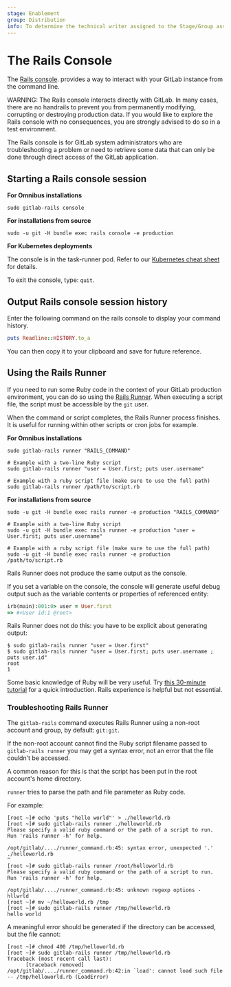 ```yaml
---
stage: Enablement
group: Distribution
info: To determine the technical writer assigned to the Stage/Group associated with this page, see https://about.gitlab.com/handbook/engineering/ux/technical-writing/#assignments
---
```


# The Rails Console

The [Rails console](https://guides.rubyonrails.org/command_line.html#rails-console).
provides a way to interact with your GitLab instance from the command line.

WARNING:
The Rails console interacts directly with GitLab. In many cases,
there are no handrails to prevent you from permanently modifying, corrupting
or destroying production data. If you would like to explore the Rails console
with no consequences, you are strongly advised to do so in a test environment.

The Rails console is for GitLab system administrators who are troubleshooting
a problem or need to retrieve some data that can only be done through direct
access of the GitLab application.

## Starting a Rails console session

**For Omnibus installations**

```shell
sudo gitlab-rails console
```

**For installations from source**

```shell
sudo -u git -H bundle exec rails console -e production
```

**For Kubernetes deployments**

The console is in the task-runner pod. Refer to our [Kubernetes cheat sheet](../troubleshooting/kubernetes_cheat_sheet.md#gitlab-specific-kubernetes-information) for details.

To exit the console, type: `quit`.

## Output Rails console session history

Enter the following command on the rails console to display
your command history.

```ruby
puts Readline::HISTORY.to_a
```

You can then copy it to your clipboard and save for future reference.

## Using the Rails Runner

If you need to run some Ruby code in the context of your GitLab production
environment, you can do so using the [Rails Runner](https://guides.rubyonrails.org/command_line.html#rails-runner).
When executing a script file, the script must be accessible by the `git` user.

When the command or script completes, the Rails Runner process finishes.
It is useful for running within other scripts or cron jobs for example.

**For Omnibus installations**

```shell
sudo gitlab-rails runner "RAILS_COMMAND"

# Example with a two-line Ruby script
sudo gitlab-rails runner "user = User.first; puts user.username"

# Example with a ruby script file (make sure to use the full path)
sudo gitlab-rails runner /path/to/script.rb
```

**For installations from source**

```shell
sudo -u git -H bundle exec rails runner -e production "RAILS_COMMAND"

# Example with a two-line Ruby script
sudo -u git -H bundle exec rails runner -e production "user = User.first; puts user.username"

# Example with a ruby script file (make sure to use the full path)
sudo -u git -H bundle exec rails runner -e production /path/to/script.rb
```

Rails Runner does not produce the same output as the console.

If you set a variable on the console, the console will generate useful debug output
such as the variable contents or properties of referenced entity:

```ruby
irb(main):001:0> user = User.first
=> #<User id:1 @root>
```

Rails Runner does not do this: you have to be explicit about generating
output:

```shell
$ sudo gitlab-rails runner "user = User.first"
$ sudo gitlab-rails runner "user = User.first; puts user.username ; puts user.id"
root
1
```

Some basic knowledge of Ruby will be very useful. Try [this
30-minute tutorial](https://try.ruby-lang.org/) for a quick introduction.
Rails experience is helpful but not essential.

### Troubleshooting Rails Runner

The `gitlab-rails` command executes Rails Runner using a non-root account and group, by default: `git:git`.

If the non-root account cannot find the Ruby script filename passed to `gitlab-rails runner`
you may get a syntax error, not an error that the file couldn't be accessed.

A common reason for this is that the script has been put in the root account's home directory.

`runner` tries to parse the path and file parameter as Ruby code.

For example:

```plaintext
[root ~]# echo 'puts "hello world"' > ./helloworld.rb
[root ~]# sudo gitlab-rails runner ./helloworld.rb
Please specify a valid ruby command or the path of a script to run.
Run 'rails runner -h' for help.

/opt/gitlab/..../runner_command.rb:45: syntax error, unexpected '.'
./helloworld.rb
^
[root ~]# sudo gitlab-rails runner /root/helloworld.rb
Please specify a valid ruby command or the path of a script to run.
Run 'rails runner -h' for help.

/opt/gitlab/..../runner_command.rb:45: unknown regexp options - hllwrld
[root ~]# mv ~/helloworld.rb /tmp
[root ~]# sudo gitlab-rails runner /tmp/helloworld.rb
hello world
```

A meaningful error should be generated if the directory can be accessed, but the file cannot:

```plaintext
[root ~]# chmod 400 /tmp/helloworld.rb
[root ~]# sudo gitlab-rails runner /tmp/helloworld.rb
Traceback (most recent call last):
      [traceback removed]
/opt/gitlab/..../runner_command.rb:42:in `load': cannot load such file -- /tmp/helloworld.rb (LoadError)
```
